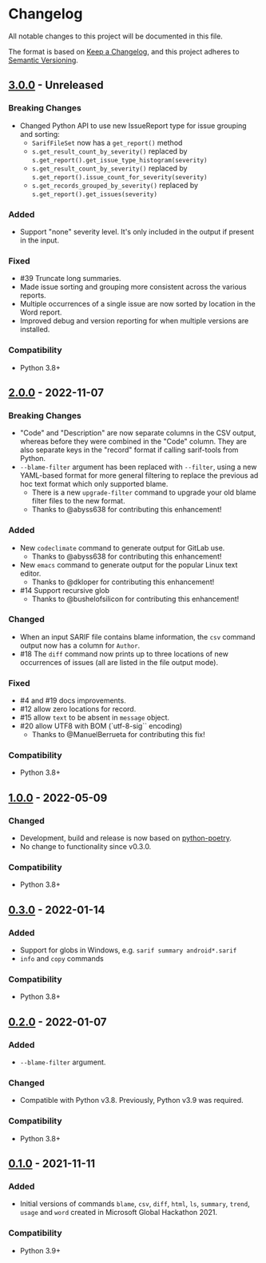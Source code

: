 # Changelog

All notable changes to this project will be documented in this file.

The format is based on [Keep a Changelog](https://keepachangelog.com/en/1.0.0/),
and this project adheres to [Semantic Versioning](https://semver.org/spec/v2.0.0.html).

## [3.0.0](releases/tag/v3.0.0) - Unreleased

### Breaking Changes

- Changed Python API to use new IssueReport type for issue grouping and sorting:
  - `SarifFileSet` now has a `get_report()` method
  - `s.get_result_count_by_severity()` replaced by `s.get_report().get_issue_type_histogram(severity)`
  - `s.get_result_count_by_severity()` replaced by `s.get_report().issue_count_for_severity(severity)`
  - `s.get_records_grouped_by_severity()` replaced by `s.get_report().get_issues(severity)`

### Added

- Support "none" severity level.  It's only included in the output if present in the input.

### Fixed

- #39 Truncate long summaries.
- Made issue sorting and grouping more consistent across the various reports.
- Multiple occurrences of a single issue are now sorted by location in the Word report.
- Improved debug and version reporting for when multiple versions are installed.

### Compatibility

- Python 3.8+

## [2.0.0](releases/tag/v2.0.0) - 2022-11-07

### Breaking Changes

- "Code" and "Description" are now separate columns in the CSV output, whereas before they were
  combined in the "Code" column.  They are also separate keys in the "record" format if calling
  sarif-tools from Python.
- `--blame-filter` argument has been replaced with `--filter`, using a new YAML-based format for
  more general filtering to replace the previous ad hoc text format which only supported blame.
  - There is a new `upgrade-filter` command to upgrade your old blame filter files to the new
    format.
  - Thanks to @abyss638 for contributing this enhancement!

### Added

- New `codeclimate` command to generate output for GitLab use.
  - Thanks to @abyss638 for contributing this enhancement!
- New `emacs` command to generate output for the popular Linux text editor.
  - Thanks to @dkloper for contributing this enhancement!
- #14 Support recursive glob
  - Thanks to @bushelofsilicon for contributing this enhancement!

### Changed

- When an input SARIF file contains blame information, the `csv` command output now has a column
  for `Author`.
- #18 The `diff` command now prints up to three locations of new occurrences of issues (all are
  listed in the file output mode).

### Fixed

- #4 and #19 docs improvements.
- #12 allow zero locations for record.
- #15 allow `text` to be absent in `message` object.
- #20 allow UTF8 with BOM (`utf-8-sig`` encoding)
  - Thanks to @ManuelBerrueta for contributing this fix!

### Compatibility

- Python 3.8+

## [1.0.0](releases/tag/v1.0.0) - 2022-05-09

### Changed

- Development, build and release is now based on [python-poetry](https://python-poetry.org).
- No change to functionality since v0.3.0.

### Compatibility

- Python 3.8+

## [0.3.0](releases/tag/v0.3.0) - 2022-01-14

### Added

- Support for globs in Windows, e.g. `sarif summary android*.sarif`
- `info` and `copy` commands

### Compatibility

- Python 3.8+

## [0.2.0](releases/tag/v0.2.0) - 2022-01-07

### Added

- `--blame-filter` argument.

### Changed

- Compatible with Python v3.8.  Previously, Python v3.9 was required.

### Compatibility

- Python 3.8+

## [0.1.0](releases/tag/v0.1.0) - 2021-11-11

### Added

- Initial versions of commands `blame`, `csv`, `diff`, `html`, `ls`, `summary`, `trend`, `usage` and `word` created in Microsoft Global Hackathon 2021.

### Compatibility

- Python 3.9+
